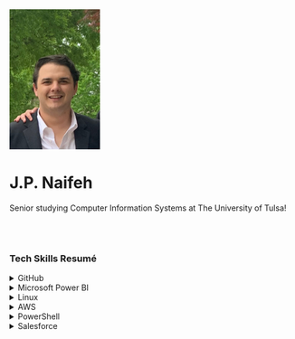 <img src="Headshot.jpeg" width="160" height="248">
<h1>J.P. Naifeh</h1>
<p>Senior studying Computer Information Systems at The University of Tulsa!</p>
<br><br>
 
<h3>Tech Skills Resumé</h3>

<details><summary>GitHub</summary>
 <ul>
  <b>Courses Completed:</b> First Day on GitHub & First Week on GitHub
  <br><br>
  <b>Topics Covered:</b>
  <ul>
   <li>Getting Ready for PowerShell</li>
   <li>Discovering and Getting Help</li>
   <li>Extending Your Capabilities with PowerShell</li>
   <li>Using the Power of the Pipeline</li>
   <li>Getting More Out of Objects</li>
   <li>Scripts and Automation</li>
   <li>Scalable Management with PowerShell Remoting</li>
  </ul>
 </ul>
   
</details>

<details><summary>Microsoft Power BI</summary>
 <ul>
  <b>Course Completed:</b> Microsoft: DAT207x Analyzing and Visualizing Data with Power BI <br>
       <a href="Course | DAT207x | edX.pdf">Course Verification (Audit Track)</a>
  <br>
  <br>
  <b>Topics Covered:</b>
   <ul>
    <li>Understanding key concepts in business intelligence, data analysis, and data visualization</li>
    <li>Importing your data and automatically creating dashboards from services such as Marketo, Salesforce, and
 Google Analytics</li>
    <li>Connecting to and importing your data, then shaping and transforming that data</li>
    <li>Enriching your data with business calculations</li>
    <li>Visualizing your data and authoring reports</li>
    <li>Scheduling automated refresh of your reports</li>
    <li>Creating dashboards based on reports and natural language queries</li>
    <li>Sharing dashboards across your organization</li>
    <li>Consuming dashboards in mobile apps</li>
    <li>Leveraging your Excel reports within Power BI</li>
    <li>Creating custom visualizations that you can use in dashboards and reports</li>
    <li>Collaborating within groups to author reports and dashboards</li>
    <li>Sharing dashboards effectively based on your organization’s needs</li>
    <li>Exploring live connections to data with Power BI</li>
    <li>Connecting directly to SQL Azure, HD Spark, and SQL Server Analysis Services</li>
    <li>Introduction to Power BI Development API</li>
    <li>Leveraging custom visuals in Power BI</li>
    </ul>
  <br>
  The following Report was created to demonstrate only a few of the various visualizations available in Microsoft Power BI. 
  <img src="PowerBIScreenshot.png"> 
  The live version of this report can be accessed <a href="https://app.powerbi.com/groups/me/reports/cedca670-45a7-468b-abc7-ef6e0074448f?ctid=d4ff013c-62b7-4167-924f-5bd93e8202d3">here</a>.
  <br>
  A video overview of this dashboard may be viewed <a href="https://youtu.be/bMBHaFjhzdA">here</a>.
 </ul>
</details>

<details><summary>Linux</summary>
 <ul>
  <b>Course Completed:</b> LPI Linux Essentials
  <br><br>
   <b>Topics Covered:</b>
  <ul>
   <li>Getting started with Linux</li>
   <li>Open source software</li>
   <li>Using the command line</li>
   <li>Working with and archiving files</li>
   <li>Data storage</li>
   <li>Users, groups, and permissions</li>
 </ul>
    <img src="Powershell_Certificate.jpg">
 </ul>
   
</details>

<details><summary>AWS</summary>
 <ul>
  <b>Course Completed:</b> AWS Essentials
  <br><br>
   <b>Topics Covered:</b>
  <ul>
   <li>Getting started with AWS</li>
   <li>IAM</li>
   <li>Virtual Private Cloud (VPC)</li>
   <li>Elastic Cloud Compute (EC2)</li>
   <li>Storage Services</li>
   <li>RDS and DynamoDB</li>
   <li>Monitoring, Alerts, and Notifications</li>
   <li>Load Balancing, Elasticity, and Scalability</li>
   <li>Lambda (Serverless Compute)</li>
 </ul>
    <img src="AWS_Cert.jpg">
 </ul>
   
</details>
 

<details><summary>PowerShell</summary>
 <b>Course Completed:</b> PowerShell 5 Essentials
  <br><br>
   <b>Topics Covered:</b>
  <ul>
   <li>Installing Windows Management Framework 5</li>
   <li>Running commands (cmdlets)</li>
   <li>Discovering commands</li>
   <li>Understanding cmdlet syntax</li>
   <li>Resolving terse commands</li>
   <li>Finding and using local modules</li>
   <li>Working with files, printers, CSVs, and XML in the pipeline</li>
   <li>Selecting, sorting, and filtering object data</li>
   <li>Creating scripts</li>
   <li>Automating tasks</li>
   <li>Using PowerShell remoting</li>
 </ul>
  <img src="Powershell_Certificate.jpg">
 </ul>
   
</details>

<details><summary>Salesforce</summary>
 <ul>
  <b>Course Completed:</b> Salesforce Admin Beginner Course
  <br>
  <br>
   <b>Topics Covered:</b>
  <ul>
   <li>Getting started with Salesforce</li>
   <li>Understanding the architecture</li>
   <li>Data modeling</li>
   <li>Data management (import/export)</li>
   <li>Customizing the Lightning Experience</li>
   <li>Working with the mobile app</li>
   <li>Engaging users</li>
   <li>Working with reports and dashboards</li>
 </ul>
 </ul>
   
</details>
 
